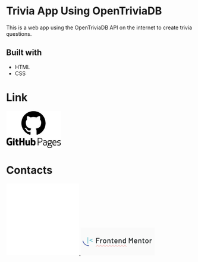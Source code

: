 # Trivia App Using OpenTriviaDB

This is a web app using the OpenTriviaDB API on the internet to create trivia questions.

## Built with

- HTML
- CSS

# Link

<a href="https://kofi100.github.io/trivia-App-OpenTriviaDB/"> <img src="./images/needed/githubPages.jpg" style="height:100px"></a>

# Contacts

<a href="https://github.com/Kofi100"><img src="./images/needed/github-mark/github-mark-white.svg" style=""> </a>
<a href="https://www.frontendmentor.io/profile/Kofi100">
<img src="./images/needed/frontEndMentor.png" style="width:200px"></a>

